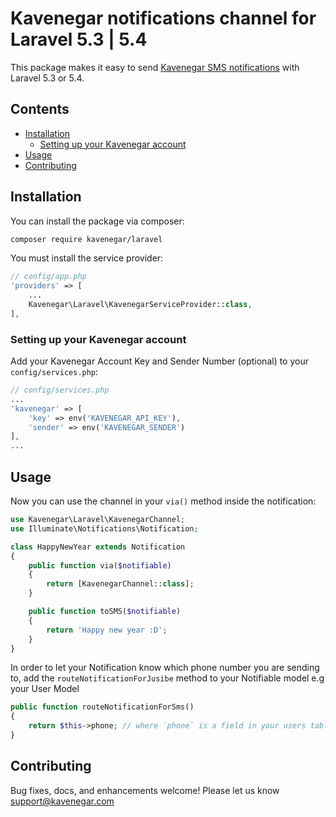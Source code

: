 # Kavenegar notifications channel for Laravel 5.3 | 5.4

This package makes it easy to send [Kavenegar SMS notifications](http://kavenegar.com/) with Laravel 5.3 or 5.4.

## Contents

- [Installation](#installation)
    - [Setting up your Kavenegar account](#setting-up-your-kavenegar-account)
- [Usage](#usage)
- [Contributing](#contributing)

## Installation

You can install the package via composer:

``` bash
composer require kavenegar/laravel
```

You must install the service provider:

```php
// config/app.php
'providers' => [
    ...
    Kavenegar\Laravel\KavenegarServiceProvider::class,
],
```

### Setting up your Kavenegar account

Add your Kavenegar Account Key and Sender Number (optional) to your `config/services.php`:

```php
// config/services.php
...
'kavenegar' => [
    'key' => env('KAVENEGAR_API_KEY'),
    'sender' => env('KAVENEGAR_SENDER')
],
...
```

## Usage

Now you can use the channel in your `via()` method inside the notification:

``` php
use Kavenegar\Laravel\KavenegarChannel;
use Illuminate\Notifications\Notification;

class HappyNewYear extends Notification
{
    public function via($notifiable)
    {
        return [KavenegarChannel::class];
    }

    public function toSMS($notifiable)
    {
        return 'Happy new year :D';
    }
}
```

In order to let your Notification know which phone number you are sending to, add the `routeNotificationForJusibe` method to your Notifiable model e.g your User Model

```php
public function routeNotificationForSms()
{
    return $this->phone; // where `phone` is a field in your users table;
}
```

## Contributing

Bug fixes, docs, and enhancements welcome! Please let us know <a href="mailto:support@kavenegar.com?Subject=SDK" target="_top">support@kavenegar.com</a>
